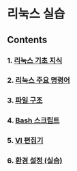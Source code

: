 # 리눅스 실습

## Contents
<!--TBF-->
### 1. [리눅스 기초 지식](what-is-linux/README.md)

### 2. [리눅스 주요 명령어](commands/README.md)

### 3. [파일 구조](file_system/README.md)

### 4. [Bash 스크립트](bash_script/README.md)

### 5. [VI 편집기](vim/README.md)

### 6. [환경 설정 (실습)](case_study/README.md)
